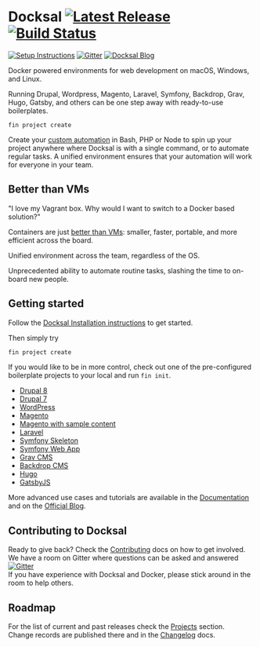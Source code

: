 # Docksal [![Latest Release](https://img.shields.io/github/release/docksal/docksal.svg?style=flat-square)](https://github.com/docksal/docksal/releases/latest) [![Build Status](https://img.shields.io/travis/docksal/docksal.svg?style=flat-square)](https://travis-ci.org/docksal/docksal)

[![Setup Instructions](https://img.shields.io/badge/%E2%9A%99-%20Setup%20Instructions%20-blue.svg)](https://docs.docksal.io/en/master/getting-started/setup)
[![Gitter](https://img.shields.io/gitter/room/docksal/community-support.svg)](https://gitter.im/docksal/community-support)
[![Docksal Blog](https://img.shields.io/badge/📖-Read%20the%20Blog-orange.svg)](https://blog.docksal.io)

Docker powered environments for web development on macOS, Windows, and Linux.

Running Drupal, Wordpress, Magento, Laravel, Symfony, Backdrop, Grav, Hugo, Gatsby,
and others can be one step away with ready-to-use boilerplates.

```
fin project create
```

Create your [custom automation](https://docs.docksal.io/en/master/fin/custom-commands/) in Bash, PHP or Node
to spin up your project anywhere where Docksal is with a single command, or to automate regular tasks. A unified
environment ensures that your automation will work for everyone in your team.

## Better than VMs

"I love my Vagrant box. Why would I want to switch to a Docker based solution?"  

Containers are just [better than VMs](https://www.youtube.com/watch?v=jev2EW2hzdY): 
smaller, faster, portable, and more efficient across the board.

Unified environment across the team, regardless of the OS.

Unprecedented ability to automate routine tasks, slashing the time to on-board new people.

<a name="setup"></a>
<a name="updates"></a>
<a name="getting-started"></a>
## Getting started

Follow the [Docksal Installation instructions](https://docs.docksal.io/en/master/getting-started/setup) to get started.

Then simply try

```bash
fin project create
```

If you would like to be in more control, check out one of the pre-configured boilerplate projects 
to your local and run `fin init`.

- [Drupal 8](https://github.com/docksal/drupal8)
- [Drupal 7](https://github.com/docksal/drupal7)
- [WordPress](https://github.com/docksal/wordpress)
- [Magento](https://github.com/docksal/magento)
- [Magento with sample content](https://github.com/docksal/magento-demo)
- [Laravel](https://github.com/docksal/example-laravel)
- [Symfony Skeleton](https://github.com/docksal/example-symfony-skeleton)
- [Symfony Web App](https://github.com/docksal/example-symfony-webapp)
- [Grav CMS](https://github.com/docksal/example-grav)
- [Backdrop CMS](https://github.com/docksal/example-backdrop)
- [Hugo](https://github.com/docksal/example-hugo)
- [GatsbyJS](https://github.com/docksal/example-gatsby)


More advanced use cases and tutorials are available in the [Documentation](https://docs.docksal.io/en/master) and on the [Official Blog](http://blog.docksal.io).

## Contributing to Docksal

Ready to give back? Check the [Contributing](CONTRIBUTING.md) docs on how to get involved.  
We have a room on Gitter where questions can be asked and answered 
[![Gitter](https://img.shields.io/gitter/room/docksal/community-support.svg)](https://gitter.im/docksal/community-support)  
If you have experience with Docksal and Docker, please stick around in the room to help others.

## Roadmap

For the list of current and past releases check the [Projects](https://github.com/orgs/docksal/projects) section.  
Change records are published there and in the [Changelog](CHANGELOG.md) docs. 

